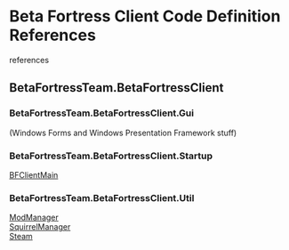 # Beta Fortress Client Code Definition References
references
## BetaFortressTeam.BetaFortressClient
### BetaFortressTeam.BetaFortressClient.Gui
(Windows Forms and Windows Presentation Framework stuff)
### BetaFortressTeam.BetaFortressClient.Startup
[BFClientMain](https://github.com/Beta-Fortress-2-Team/BetaFortressClient/tree/master/docs/code-references/Startup/BFClientMain.md)
### BetaFortressTeam.BetaFortressClient.Util
[ModManager](https://github.com/Beta-Fortress-2-Team/BetaFortressClient/tree/master/docs/code-references/Util/ModManager.md) \
[SquirrelManager](https://github.com/Beta-Fortress-2-Team/BetaFortressClient/tree/master/docs/code-references/Util/SquirrelManager.md) \
[Steam](https://github.com/Beta-Fortress-2-Team/BetaFortressClient/tree/master/docs/code-references/Util/Steam.md)
